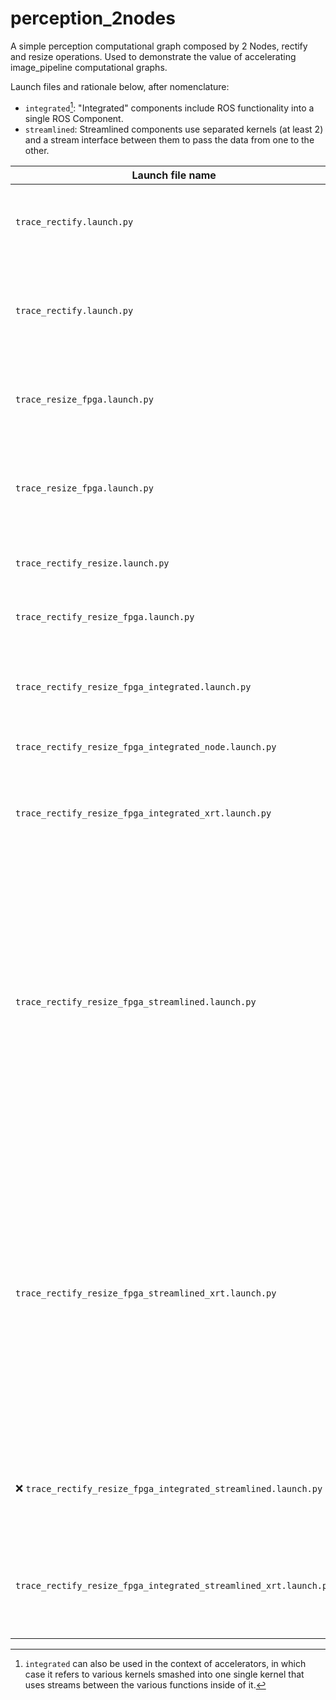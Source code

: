 # perception_2nodes

A simple perception computational graph composed by 2 Nodes, rectify and resize operations. Used to demonstrate the value of accelerating image_pipeline computational graphs.

Launch files and rationale below, after nomenclature:

- `integrated`[^1]: "Integrated" components include ROS functionality into a single ROS Component.
- `streamlined`: Streamlined components use separated kernels (at least 2) and a stream interface between them to pass the data from one to the other.

[^1]: `integrated` can also be used in the context of accelerators, in which case it refers to various kernels smashed into one single kernel that uses streams between the various functions inside of it.

|  Launch file name | Rationale | Accelerator | Accel. container |
|-------------------|-----------|-------------|--------|
| `trace_rectify.launch.py` | Simple CPU `RectifyNode` launched  in  **1 ROS Component** container| | |
| `trace_rectify.launch.py` | FPGA-offloaded `RectifyNodeFPGA` launched in **1 ROS Component, 1 kernel** container| `resize_accel` | `resize_accel` |
| `trace_resize_fpga.launch.py` | Simple CPU `RectifyNode` launched  in **1 ROS Component** container| | |
| `trace_resize_fpga.launch.py` | FPGA-offloaded `RectifyNodeFPGA` launched in **1 ROS Component, 1 kernel** container| `resize_accel` | `resize_accel` |
||||
| `trace_rectify_resize.launch.py` | CPU pipeline, **2 ROS Components** | | |
| `trace_rectify_resize_fpga.launch.py` | FPGA-offloaded pipeline, **2 ROS Components, 2 kernels** | `resize_accel`, `rectify_accel` | `image_proc` |
||||
| `trace_rectify_resize_fpga_integrated.launch.py` | FPGA-offloaded pipeline, **1 ROS Component, 1 kernel** | `rectify_resize_accel` | `image_proc_integrated` |
| `trace_rectify_resize_fpga_integrated_node.launch.py` | FPGA-offloaded pipeline, **1 ROS Node, 1 kernel** | `rectify_resize_accel` | `image_proc_integrated` |
| `trace_rectify_resize_fpga_integrated_xrt.launch.py` | FPGA-offloaded pipeline, **1 ROS Component, 1 kernel**, with XRT | `rectify_resize_accel` | `image_proc_integrated` |
||||
| `trace_rectify_resize_fpga_streamlined.launch.py`  | FPGA-offloaded pipeline, **2 ROS Components, 2 kernels using stream interfaces**. *Note: to connect the pipeline, the second function, resize, subscribes also to the raw image topic, but doesn't use it (fetches data from accelerator). <ins>This is a hack and must be reviewed in the future</ins>*. |`resize_accel_streamlined`,  `rectify_accel_streamlined` | `image_proc_streamlined` |
| `trace_rectify_resize_fpga_streamlined_xrt.launch.py` | FPGA-offloaded pipeline, **2 ROS Components, 2 kernels using stream interfaces**, with XRT. *Note: to connect the pipeline, the second function, resize, subscribes also to the raw image topic, but doesn't use it (fetches data from accelerator). <ins>This is a hack and must be reviewed in the future</ins>*. | `resize_accel_streamlined`, `rectify_accel_streamlined` | `image_proc_streamlined` |
||||
| :x: `trace_rectify_resize_fpga_integrated_streamlined.launch.py` | FPGA-offloaded pipeline, **1 ROS Component, 2 kernels using stream interfaces** |`resize_accel_streamlined`,  `rectify_accel_streamlined` | `image_proc_streamlined` |
| `trace_rectify_resize_fpga_integrated_streamlined_xrt.launch.py` | FPGA-offloaded pipeline, **1 ROS Component, 2 kernels using stream interfaces**, with XRT |`resize_accel_streamlined`,  `rectify_accel_streamlined` | `image_proc_streamlined` |